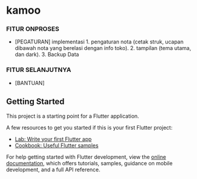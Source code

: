 # kamoo

### FITUR ONPROSES
- [PEGATURAN] implementasi 1. pengaturan nota (cetak struk, ucapan dibawah nota yang berelasi dengan info toko). 2. tampilan (tema utama, dan dark). 3. Backup Data


### FITUR SELANJUTNYA
- [BANTUAN]

## Getting Started

This project is a starting point for a Flutter application.

A few resources to get you started if this is your first Flutter project:

- [Lab: Write your first Flutter app](https://docs.flutter.dev/get-started/codelab)
- [Cookbook: Useful Flutter samples](https://docs.flutter.dev/cookbook)

For help getting started with Flutter development, view the
[online documentation](https://docs.flutter.dev/), which offers tutorials,
samples, guidance on mobile development, and a full API reference.
